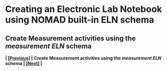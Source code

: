 # Creating an Electronic Lab Notebook using NOMAD built-in ELN schema

## **Create Measurement activities using the *measurement ELN* schema**


**| [[Previous]](5C_1_Materials_processing.md) |   Create Measurement activities using the *measurement ELN* schema | [[Next] ](5D_0_Managing_experiments.md)|**